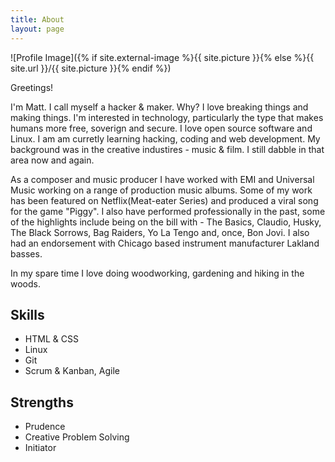 ```yaml
---
title: About
layout: page
---
```

![Profile Image]({% if site.external-image %}{{ site.picture }}{% else %}{{ site.url }}/{{ site.picture }}{% endif %})

<p>Greetings!</p>

<p>I'm Matt.  I call myself a hacker & maker.  Why?  I love breaking things and making things.  I'm interested in technology, particularly the type that makes humans more free, soverign and secure.  I love open source software and Linux.  I am am curretly learning hacking, coding and web development.  My background was in the creative industires - music & film.  I still dabble in that area now and again.</p>

<p>As a composer and music producer I have worked with EMI and Universal Music working on a range of production music albums. Some of my work has been featured on Netflix(Meat-eater Series) and produced a viral song for the game "Piggy". I also have performed professionally in the past, some of the highlights include being on the bill with - The Basics, Claudio, Husky, The Black Sorrows, Bag Raiders, Yo La Tengo and, once, Bon Jovi. I also had an endorsement with Chicago based instrument manufacturer Lakland basses.</p>

<p>In my spare time I love doing woodworking, gardening and hiking in the woods.</p>

<h2>Skills</h2>

<ul class="skill-list">
	<li>HTML & CSS</li>
	<li>Linux</li>
	<li>Git</li>
	<li>Scrum & Kanban, Agile</li>
</ul>

<h2>Strengths</h2>

<ul class="strength-list">
	<li>Prudence</li>
	<li>Creative Problem Solving</li>
	<li>Initiator</li>
</ul>


